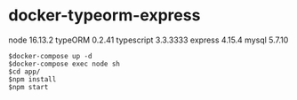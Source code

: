 # docker-typeorm-express

node 16.13.2
typeORM 0.2.41
typescript 3.3.3333
express 4.15.4
mysql 5.7.10

```
$docker-compose up -d
$docker-compose exec node sh
$cd app/
$npm install
$npm start
```
